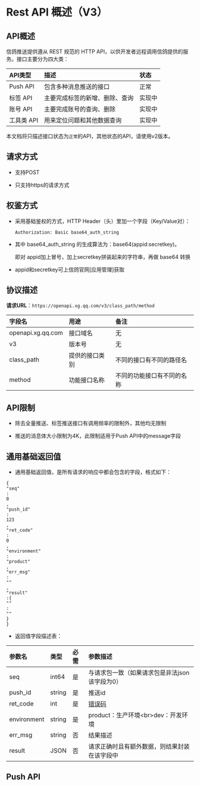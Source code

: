 # Rest API 概述（V3）

## API概述

信鸽推送提供遵从 REST 规范的 HTTP API，以供开发者远程调用信鸽提供的服务。接口主要分为四大类：

| API类型 | 描述 | 状态 |
| :--- | :--- | :--- |
| Push API | 包含多种消息推送的接口 | 正常 |
| 标签 API | 主要完成标签的新增、删除、查询 | 实现中 |
| 账号 API | 主要完成账号的查询、删除 | 实现中 |
| 工具类 API | 用来定位问题和其他数据查询 | 实现中 |

本文档将只描述接口状态为`正常`的API，其他状态的API，请使用v2版本。

## 请求方式

* 支持POST

* 只支持https的请求方式

## 权鉴方式

* 采用基础鉴权的方式，HTTP Header（头）里加一个字段（Key/Value对）：

  ```
  Authorization: Basic base64_auth_string
  ```

* 其中 base64\_auth\_string 的生成算法为：base64\(appid:secretkey\)。

  即对 appid加上冒号，加上secretkey拼装起来的字符串，再做 base64 转换

* appid和secretkey可上信鸽官网\[应用管理\]获取

## 协议描述

**请求URL**：`https://openapi.xg.qq.com/v3/class_path/method`

| 字段名 | 用途 | 备注 |
| :--- | :--- | :--- |
| openapi.xg.qq.com | 接口域名 | 无 |
| v3 | 版本号 | 无 |
| class\_path | 提供的接口类别 | 不同的接口有不同的路径名 |
| method | 功能接口名称 | 不同的功能接口有不同的名称 |

## API限制

* 除去全量推送、标签推送接口有调用频率的限制外，其他均无限制

* 推送的消息体大小限制为4K，此限制适用于Push API中的message字段

## 通用基础返回值

* 通用基础返回值，是所有请求的响应中都会包含的字段，格式如下：

```
{ 
"seq"
:
0
,
"push_id"
:
123
,
"ret_code"
:
0
, 
"environment"
:
"product"
,
"err_msg"
:
""
,
"result"
:{
""
:
""
} 
}
```

* 返回值字段描述表：

| 参数名 | 类型 | 必需 | 参数描述 |
| :--- | :--- | :--- | :--- |
| seq | int64 | 是 | 与请求包一致（如果请求包是非法json 该字段为0） |
| push\_id | string | 是 | 推送id |
| ret\_code | int | 是 | [错误码](#%E9%94%99%E8%AF%AF%E7%A0%81) |
| environment | string | 是 | product：生产环境&lt;br&gt;dev：开发环境 |
| err\_msg | string | 否 | 结果描述 |
| result | JSON | 否 | 请求正确时且有额外数据，则结果封装在该字段中 |

## Push API



